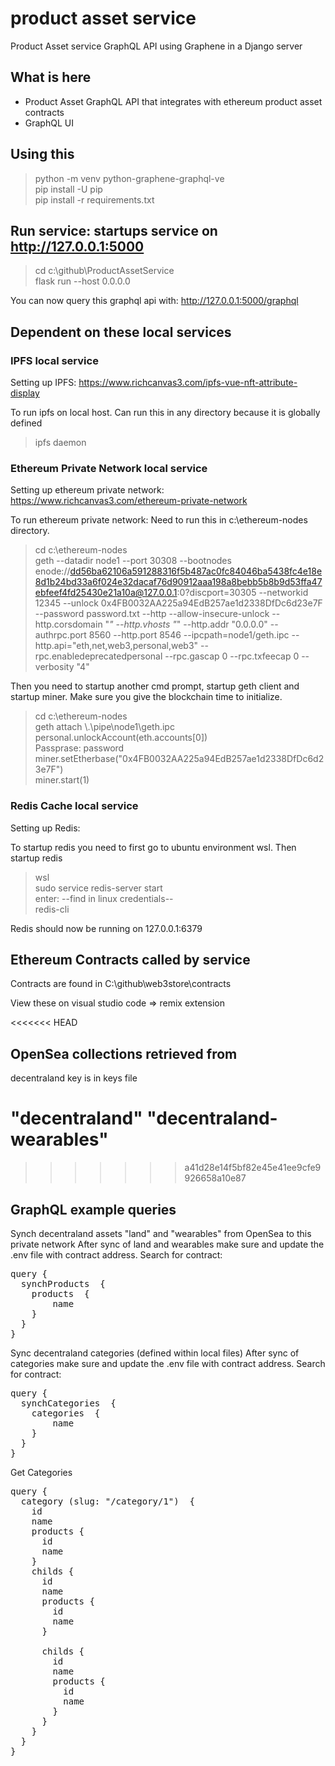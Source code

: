 # product asset service

Product Asset service GraphQL API using Graphene in a Django server

## What is here
- Product Asset GraphQL API that integrates with ethereum product asset contracts
- GraphQL UI

## Using this

> python -m venv python-graphene-graphql-ve <br />
> pip install -U pip <br />
> pip install -r requirements.txt <br />

## Run service:  startups service on http://127.0.0.1:5000
> cd c:\github\ProductAssetService <br />
> flask run --host 0.0.0.0 <br />

You can now query this graphql api with: 
http://127.0.0.1:5000/graphql


## Dependent on these local services

### IPFS local service
Setting up IPFS: https://www.richcanvas3.com/ipfs-vue-nft-attribute-display

To run ipfs on local host.  Can run this in any directory because it is globally defined
> ipfs daemon

### Ethereum Private Network local service
Setting up ethereum private network:  https://www.richcanvas3.com/ethereum-private-network

To run ethereum private network: Need to run this in c:\ethereum-nodes directory.

> cd c:\ethereum-nodes <br />
> geth --datadir node1 --port 30308 --bootnodes enode://dd56ba62106a591288316f5b487ac0fc84046ba5438fc4e18e8d1b24bd33a6f024e32dacaf76d90912aaa198a8bebb5b8b9d53ffa47ebfeef4fd25430e21a10a@127.0.0.1:0?discport=30305  --networkid 12345 --unlock 0x4FB0032AA225a94EdB257ae1d2338DfDc6d23e7F --password password.txt  --http --allow-insecure-unlock --http.corsdomain "*"  --http.vhosts "*" --http.addr "0.0.0.0" --authrpc.port 8560 --http.port 8546 --ipcpath=node1/geth.ipc --http.api="eth,net,web3,personal,web3" --rpc.enabledeprecatedpersonal --rpc.gascap 0 --rpc.txfeecap 0  --verbosity "4" <br />

Then you need to startup another cmd prompt, startup geth client and startup miner.  Make sure you give the blockchain time to initialize.
> cd c:\ethereum-nodes <br />
> geth attach \\.\pipe\node1\geth.ipc <br />
> personal.unlockAccount(eth.accounts[0]) <br />
Passprase: password <br />
> miner.setEtherbase("0x4FB0032AA225a94EdB257ae1d2338DfDc6d23e7F") <br />
> miner.start(1) <br />


### Redis Cache local service
Setting up Redis: 

To startup redis you need to first go to ubuntu environment wsl.  Then startup redis
> wsl <br />
> sudo service redis-server start <br />
> enter: --find in linux credentials-- <br /> 
> redis-cli <br />

Redis should now be running on 127.0.0.1:6379


## Ethereum Contracts called by service

Contracts are found in C:\github\web3store\contracts

View these on visual studio code => remix extension

<<<<<<< HEAD
## OpenSea collections retrieved from

decentraland key is in keys file

"decentraland"
"decentraland-wearables"
=======
>>>>>>> a41d28e14f5bf82e45e41ee9cfe9926658a10e87

## GraphQL example queries

Synch decentraland assets "land" and "wearables" from OpenSea to this private network
After sync of land and wearables make sure and update the .env file with contract address.  Search for contract:
<pre>
query {
  synchProducts  { 
    products  {
        name
    }
  }
}
</pre>

Sync decentraland categories (defined within local files)
After sync of categories make sure and update the .env file with contract address.  Search for contract:
<pre>
query {
  synchCategories  { 
    categories  {
        name
    }
  }
}
</pre>

Get Categories
<pre>
query {
  category (slug: "/category/1")  { 
    id
    name
    products {
      id
      name
    }
    childs {
      id
      name
      products {
        id
        name
      }
      
      childs {
        id
        name
        products {
          id
          name
        }
      }
    }
  }
}
</pre>
